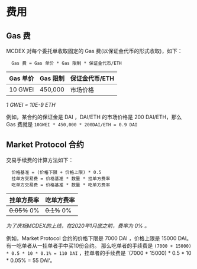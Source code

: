 # 费用

## Gas 费

MCDEX 对每个委托单收取固定的 Gas 费(以保证金代币的形式收取)，如下：

```
  Gas 费 = Gas 单价 * Gas 限制 * 保证金代币/ETH
```

| Gas 单价 | Gas 限制 |  保证金代币/ETH |
|-----------|-----------|-----------------|
| 10 GWEI   |  450,000  |   市场价格  |

_1 GWEI = 10E-9 ETH_

例如，某合约的保证金是 DAI ，DAI/ETH 的市场价格是 200 DAI/ETH，那么 Gas 费就是 `10GWEI * 450,000 * 200DAI/ETH = 0.9 DAI`





## Market Protocol 合约

交易手续费的计算方法如下：


```
  价格基准 = (价格下限 + 价格上限) * 0.5
  挂单方交易费 = 价格基准 * 数量 * 挂单方费率
  吃单方交易费 = 价格基准 * 数量 * 吃单方费率
```

| 挂单方费率      |      吃单方费率 |
|----------------|----------------|
| ~~0.05%~~ 0%   | ~~0.1%~~  0%   |

*为了庆祝MCDEX的上线，在2020年1月底之前，费率为 0% 。*

例如，Market Protocol 合约的价格下限是 7000 DAI ，价格上限是 15000 DAI。 有一吃单者从一挂单者手中买10份合约。
那么吃单者的手续费是 `(7000 + 15000) * 0.5 * 10 * 0.1% = 110 DAI` ，挂单者的手续费是 `(7000 + 15000) * 0.5 * 10 * 0.05% = 55 DAI‘。
